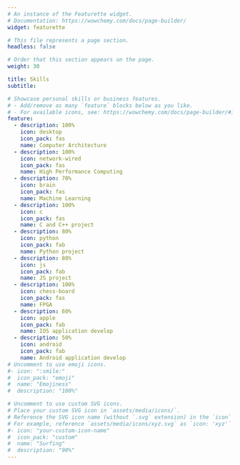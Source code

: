 ```yaml
---
# An instance of the Featurette widget.
# Documentation: https://wowchemy.com/docs/page-builder/
widget: featurette

# This file represents a page section.
headless: false

# Order that this section appears on the page.
weight: 30

title: Skills
subtitle:

# Showcase personal skills or business features.
# - Add/remove as many `feature` blocks below as you like.
# - For available icons, see: https://wowchemy.com/docs/page-builder/#icons
feature:
  - description: 100%
    icon: desktop
    icon_pack: fas
    name: Computer Architecture
  - description: 100%
    icon: network-wired
    icon_pack: fas
    name: High Performance Computing
  - description: 70%
    icon: brain
    icon_pack: fas
    name: Machine Learning
  - description: 100%
    icon: c
    icon_pack: fas
    name: C and C++ project
  - description: 80%
    icon: python
    icon_pack: fab
    name: Python project
  - description: 80%
    icon: js
    icon_pack: fab
    name: JS project
  - description: 100%
    icon: chess-board
    icon_pack: fas
    name: FPGA
  - description: 60%
    icon: apple
    icon_pack: fab
    name: IOS application develop
  - description: 50%
    icon: android
    icon_pack: fab
    name: Android application develop
# Uncomment to use emoji icons.
#- icon: ":smile:"
#  icon_pack: "emoji"
#  name: "Emojiness"
#  description: "100%"

# Uncomment to use custom SVG icons.
# Place your custom SVG icon in `assets/media/icons/`.
# Reference the SVG icon name (without `.svg` extension) in the `icon` field.
# For example, reference `assets/media/icons/xyz.svg` as `icon: 'xyz'`
#- icon: "your-custom-icon-name"
#  icon_pack: "custom"
#  name: "Surfing"
#  description: "90%"
---
```

